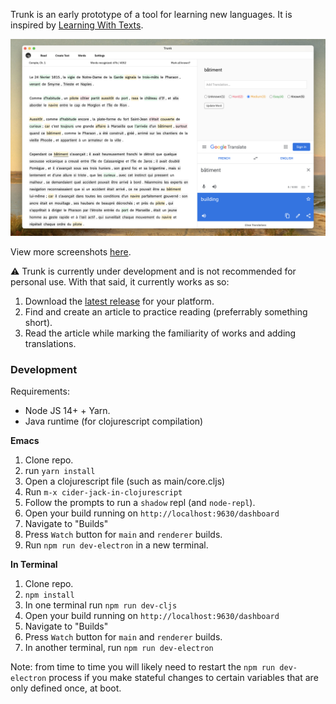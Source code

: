Trunk is an early prototype of a tool for learning new languages. It
is inspired by [Learning With Texts](https://learningwithtexts.com/).

![](./docs/screenshots/trunk_word.png)

View more screenshots [here](./docs/screenshots).

⚠️ Trunk is currently under development and is not recommended for personal use.
With that said, it currently works as so:

1. Download the [latest release](https://github.com/theiceshelf/trunk/releases) for your platform.
2. Find and create an article to practice reading (preferrably something short).
3. Read the article while marking the familiarity of works and adding translations.

### Development

Requirements:

- Node JS 14+ + Yarn.
- Java runtime (for clojurescript compilation)

**Emacs**

1. Clone repo.
1. run `yarn install`
1. Open a clojurescript file (such as main/core.cljs)
1. Run `m-x cider-jack-in-clojurescript`
1. Follow the prompts to run a `shadow` repl (and `node-repl`).
1. Open your build running on `http://localhost:9630/dashboard`
1. Navigate to "Builds"
1. Press `Watch` button for `main` and `renderer` builds.
1. Run `npm run dev-electron` in a new terminal.

**In Terminal**

1. Clone repo.
1. `npm install`
1. In one terminal run `npm run dev-cljs`
1. Open your build running on `http://localhost:9630/dashboard`
1. Navigate to "Builds"
1. Press `Watch` button for `main` and `renderer` builds.
1. In another terminal, run `npm run dev-electron`

Note: from time to time you will likely need to restart the `npm run
dev-electron` process if you make stateful changes to certain variables that are
only defined once, at boot.
